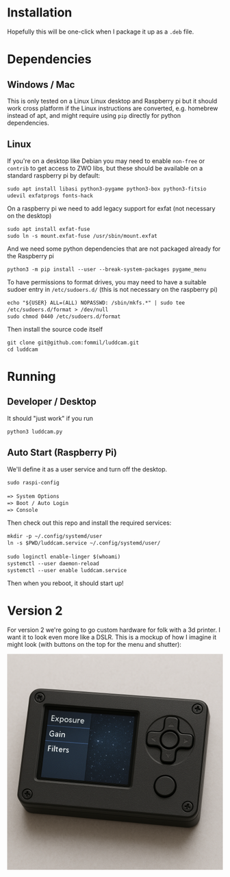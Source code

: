 # Installation

Hopefully this will be one-click when I package it up as a `.deb` file.

# Dependencies

## Windows / Mac

This is only tested on a Linux Linux desktop and Raspberry pi but it should work cross platform if the Linux instructions are converted, e.g. homebrew instead of apt, and might require using `pip` directly for python dependencies.

## Linux

If you're on a desktop like Debian you may need to enable `non-free` or `contrib` to get access to ZWO libs, but these should be available on a standard raspberry pi by default:

```
sudo apt install libasi python3-pygame python3-box python3-fitsio udevil exfatprogs fonts-hack
```

On a raspberry pi we need to add legacy support for exfat (not necessary on the desktop)

```
sudo apt install exfat-fuse
sudo ln -s mount.exfat-fuse /usr/sbin/mount.exfat
```

And we need some python dependencies that are not packaged already for the Raspberry pi

```
python3 -m pip install --user --break-system-packages pygame_menu
```

To have permissions to format drives, you may need to have a suitable sudoer entry in `/etc/sudoers.d/` (this is not necessary on the raspberry pi)

```
echo "${USER} ALL=(ALL) NOPASSWD: /sbin/mkfs.*" | sudo tee /etc/sudoers.d/format > /dev/null
sudo chmod 0440 /etc/sudoers.d/format
```

Then install the source code itself

```
git clone git@github.com:fommil/luddcam.git
cd luddcam
```

# Running

## Developer / Desktop

It should "just work" if you run

```
python3 luddcam.py
```

## Auto Start (Raspberry Pi)

We'll define it as a user service and turn off the desktop.

```
sudo raspi-config

=> System Options
=> Boot / Auto Login
=> Console
```

Then check out this repo and install the required services:

```
mkdir -p ~/.config/systemd/user
ln -s $PWD/luddcam.service ~/.config/systemd/user/

sudo loginctl enable-linger $(whoami)
systemctl --user daemon-reload
systemctl --user enable luddcam.service
```

Then when you reboot, it should start up!

# Version 2

For version 2 we're going to go custom hardware for folk with a 3d printer. I want it to look even more like a DSLR. This is a mockup of how I imagine it might look (with buttons on the top for the menu and shutter):

![v2 prototype](v2.png)
